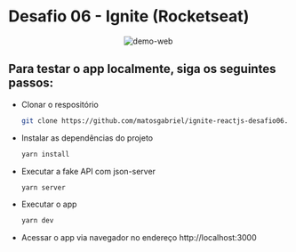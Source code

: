 # Desafio 06 - Ignite (Rocketseat)

<div align='center'>
  <img src='./github_assets/web-preview.gif' alt='demo-web'>
</div>

## Para testar o app localmente, siga os seguintes passos:

- Clonar o respositório
  ```bash
  git clone https://github.com/matosgabriel/ignite-reactjs-desafio06.git
  ```
- Instalar as dependências do projeto
  ```bash
  yarn install
  ```
- Executar a fake API com json-server
  ```bash
  yarn server
  ```
- Executar o app
  ```bash
  yarn dev
  ```
- Acessar o app via navegador no endereço http://localhost:3000